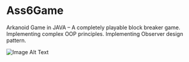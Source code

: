 # Ass6Game
Arkanoid Game in JAVA – A completely playable block breaker game. Implementing complex OOP principles. Implementing Observer design pattern.


![Image Alt Text](https://user-images.githubusercontent.com/83288357/262366494-b1941f3a-e3fb-4096-aaa0-c83f04856c2a.png)
